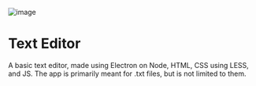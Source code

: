 ![image](https://github.com/Saadat28Ali/Text-Editor/assets/119609356/5da098f7-5340-4693-9858-5de8d98ff2f6)

<h1> Text Editor </h1>
<p> A basic text editor, made using Electron on Node, HTML, CSS using LESS, and JS. The app is primarily meant for .txt files, but is not limited to them.</p>
